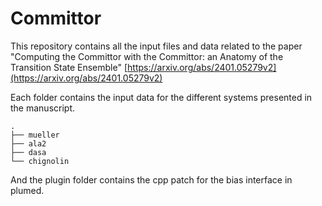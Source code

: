 # Committor

This repository contains all the input files and data related to the paper "Computing the Committor with the Committor: an Anatomy of the Transition State Ensemble" [https://arxiv.org/abs/2401.05279v2](https://arxiv.org/abs/2401.05279v2)

Each folder contains the input data for the different systems presented in the manuscript.
```
.
├── mueller
├── ala2
├── dasa
└── chignolin
```
And the plugin folder contains the cpp patch for the bias interface in plumed.
